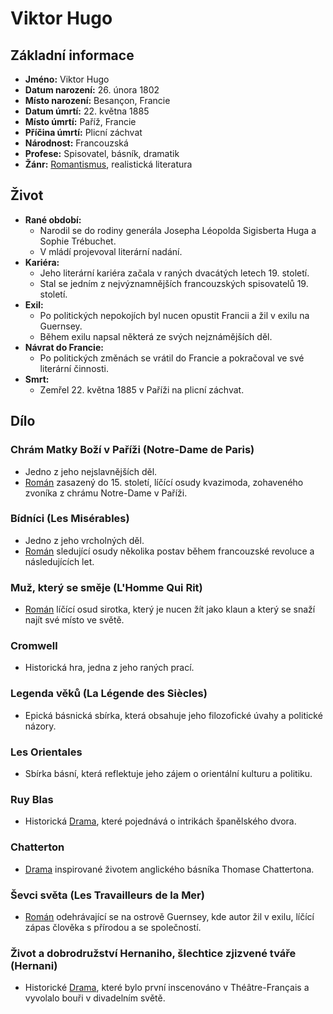 # Viktor Hugo

## Základní informace

- **Jméno:** Viktor Hugo
- **Datum narození:** 26. února 1802
- **Místo narození:** Besançon, Francie
- **Datum úmrtí:** 22. května 1885
- **Místo úmrtí:** Paříž, Francie
- **Příčina úmrtí:** Plicní záchvat
- **Národnost:** Francouzská
- **Profese:** Spisovatel, básník, dramatik
- **Žánr:** [Romantismus](Romantismus.md), realistická literatura

## Život

- **Rané období:**
	- Narodil se do rodiny generála Josepha Léopolda Sigisberta Huga a Sophie Trébuchet.
	- V mládí projevoval literární nadání.
- **Kariéra:**
	- Jeho literární kariéra začala v raných dvacátých letech 19. století.
	- Stal se jedním z nejvýznamnějších francouzských spisovatelů 19. století.
- **Exil:**
	- Po politických nepokojích byl nucen opustit Francii a žil v exilu na Guernsey.
	- Během exilu napsal některá ze svých nejznámějších děl.
- **Návrat do Francie:**
	- Po politických změnách se vrátil do Francie a pokračoval ve své literární činnosti.
- **Smrt:**
	- Zemřel 22. května 1885 v Paříži na plicní záchvat.

## Dílo

### Chrám Matky Boží v Paříži (Notre-Dame de Paris)

- Jedno z jeho nejslavnějších děl.
- [Román](Román.md) zasazený do 15. století, líčící osudy kvazimoda, zohaveného zvoníka z chrámu Notre-Dame v Paříži.

### Bídníci (Les Misérables)

- Jedno z jeho vrcholných děl.
- [Román](Román.md) sledující osudy několika postav během francouzské revoluce a následujících let.

### Muž, který se směje (L'Homme Qui Rit)

- [Román](Román.md) líčící osud sirotka, který je nucen žít jako klaun a který se snaží najít své místo ve světě.

### Cromwell

- Historická hra, jedna z jeho raných prací.

### Legenda věků (La Légende des Siècles)

- Epická básnická sbírka, která obsahuje jeho filozofické úvahy a politické názory.

### Les Orientales

- Sbírka básní, která reflektuje jeho zájem o orientální kulturu a politiku.

### Ruy Blas

- Historická [Drama](Drama.md), které pojednává o intrikách španělského dvora.

### Chatterton

- [Drama](Drama.md) inspirované životem anglického básníka Thomase Chattertona.

### Ševci světa (Les Travailleurs de la Mer)

- [Román](Román.md) odehrávající se na ostrově Guernsey, kde autor žil v exilu, líčící zápas člověka s přírodou a se společností.

### Život a dobrodružství Hernaniho, šlechtice zjizvené tváře (Hernani)

- Historické [Drama](Drama.md), které bylo první inscenováno v Théâtre-Français a vyvolalo bouři v divadelním světě.